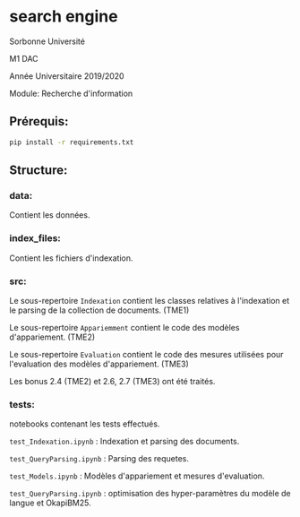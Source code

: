 # search engine


Sorbonne Université

M1 DAC

Année Universitaire 2019/2020


Module: Recherche d'information


## Prérequis:
```bash
pip install -r requirements.txt
```

## Structure:
### data:
Contient les données. 
### index_files:
Contient les fichiers d'indexation.
### src:
Le sous-repertoire `Indexation` contient les classes relatives à l'indexation et le parsing de la collection de documents. (TME1)

Le sous-repertoire `Appariemment` contient le code des modèles d'appariement. (TME2)

Le sous-repertoire `Evaluation` contient le code des mesures utilisées pour l'evaluation des modèles d'appariement. (TME3) 

Les bonus 2.4 (TME2) et 2.6, 2.7 (TME3) ont été traités.

### tests:

notebooks contenant les tests effectués.

`test_Indexation.ipynb` : Indexation et parsing des documents.

`test_QueryParsing.ipynb` : Parsing des requetes.

`test_Models.ipynb` : Modèles d'appariement et mesures d'evaluation.

`test_QueryParsing.ipynb` : optimisation des hyper-paramètres du modèle de langue et OkapiBM25.


